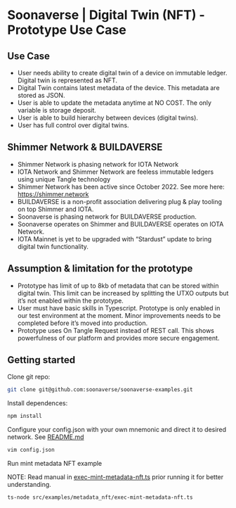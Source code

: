 # Soonaverse | Digital Twin (NFT) - Prototype Use Case

## Use Case

* User needs ability to create digital twin of a device on immutable ledger. Digital twin is represented as NFT.
* Digital Twin contains latest metadata of the device. This metadata are stored as JSON. 
* User is able to update the metadata anytime at NO COST. The only variable is storage deposit.
* User is able to build hierarchy between devices (digital twins).
* User has full control over digital twins.

## Shimmer Network & BUILDAVERSE

* Shimmer Network is phasing network for IOTA Network
* IOTA Network and Shimmer Network are feeless immutable ledgers using unique Tangle technology
* Shimmer Network has been active since October 2022. See more here: https://shimmer.network
* BUILDAVERSE is a non-profit association delivering plug & play tooling on top Shimmer and IOTA. 
* Soonaverse is phasing network for BUILDAVERSE production. 
* Soonaverse operates on Shimmer and BUILDAVERSE operates on IOTA Network.
* IOTA Mainnet is yet to be upgraded with “Stardust” update to bring digital twin functionality.

## Assumption & limitation for the prototype

* Prototype has limit of up to 8kb of metadata that can be stored within digital twin. This limit can be increased by splitting the UTXO outputs but it’s not enabled within the prototype.
* User must have basic skills in Typescript. Prototype is only enabled in our test environment at the moment. Minor improvements needs to be completed before it’s moved into production. 
* Prototype uses On Tangle Request instead of REST call. This shows powerfulness of our platform and provides more secure engagement.

## Getting started

Clone git repo:

```bash
git clone git@github.com:soonaverse/soonaverse-examples.git
```

Install dependences:

```bash
npm install
```

Configure your config.json with your own mnemonic and direct it to desired network. See [README.md](./../../../README.md)

```bash
vim config.json
```

Run mint metadata NFT example

NOTE: Read manual in [exec-mint-metadata-nft.ts](./exec-mint-metadata-nft.ts) prior running it for better understanding.

```bash
ts-node src/examples/metadata_nft/exec-mint-metadata-nft.ts
```
